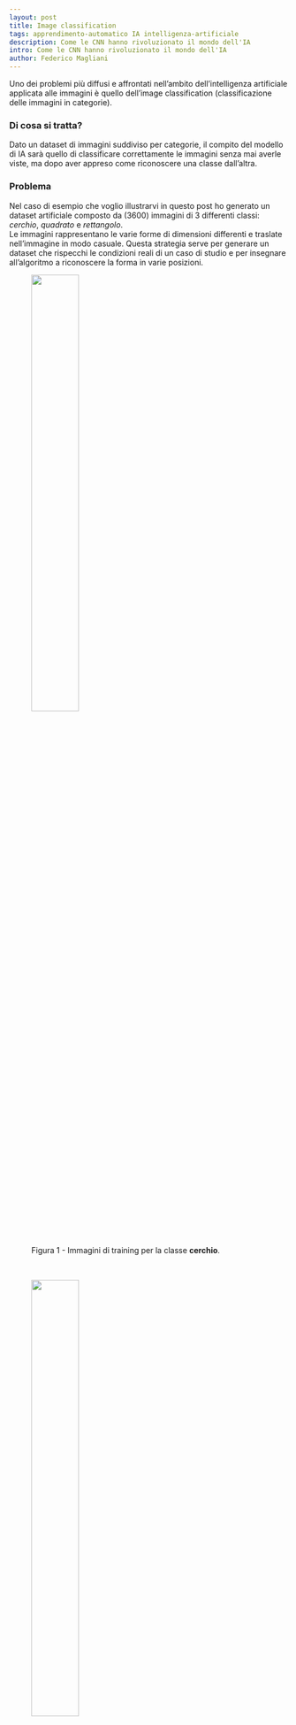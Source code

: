 ```yaml
---
layout: post
title: Image classification
tags: apprendimento-automatico IA intelligenza-artificiale
description: Come le CNN hanno rivoluzionato il mondo dell'IA
intro: Come le CNN hanno rivoluzionato il mondo dell'IA
author: Federico Magliani
---
```


<script async src="https://www.googletagmanager.com/gtag/js?id=G-DKE7V23TS7"></script>
<script>
  window.dataLayer = window.dataLayer || [];
  function gtag(){dataLayer.push(arguments);}
  gtag('js', new Date());

  gtag('config', 'G-DKE7V23TS7');
</script>

Uno dei problemi più diffusi e affrontati nell’ambito dell’intelligenza artificiale applicata alle immagini è quello dell’image classification (classificazione delle immagini in categorie).

### Di cosa si tratta?
Dato un dataset di immagini suddiviso per categorie, il compito del modello di IA sarà quello di classificare correttamente le immagini senza mai averle viste, ma dopo aver appreso come riconoscere una classe dall’altra.

### Problema

Nel caso di esempio che voglio illustrarvi in questo post ho generato un dataset artificiale composto da (3600) immagini di 3 differenti classi: *cerchio*, *quadrato* e *rettangolo*.
<br>Le immagini rappresentano le varie forme di dimensioni differenti e traslate nell’immagine in modo casuale. Questa strategia serve per generare un dataset che rispecchi le condizioni reali di un caso di studio e per insegnare all’algoritmo a riconoscere la forma in varie posizioni.

<figure>
<img src='http://fmaglia.github.io/assets/images/train_circle.gif' style="width:45%">
  <figcaption>Figura 1 - Immagini di training per la classe <b>cerchio</b>.</figcaption>
</figure>
<br>
<figure>
<img src='http://fmaglia.github.io/assets/images/train_rectangle.gif' style="width:45%">
  <figcaption>Figura 2 - Immagini di training per la classe <b>rettangolo</b>. </figcaption>
</figure>
<br>
<figure>
<img src='http://fmaglia.github.io/assets/images/train_square.gif' style="width:45%">
  <figcaption>Figura 3 - Immagini di training per la classe <b>quadrato</b>. </figcaption>
</figure>

Il dataset è stato suddiviso in train set (3000 immagini - 80%) e test set (600 immagini - 20%). È sempre importante che il modello di machine learning abbia dati a disposizione su cui allenarsi. 
La maggior parte degli insuccessi in campo IA sono dovuti alla mancanza di dati. Spesso quindi IA e big data sono correlati, perché solo con tanti dati certi tipi di problemi riescono ad essere affrontati e risolti in maniera efficace. 
<br>
Ci sarebbe poi da discutere sul tipo di dati disponibili e sulla loro qualità. 
La qualità dei dati è importante per rendere più robusto il modello di intelligenza artificiale. È importante sapere che etichettare i dati richiede un lavoro accurato che aiuta ad incrementare la qualità dei dati ottenuti. Esiste, ad esempio, un servizio fornito da Amazon che permette di subappaltare l’attività di etichettatura dei dati ad un costo risibile per singola immagine.

### CNN

Le reti neurali convoluzionali sono un’estensione delle reti neurali artificiali, in cui viene introdotto l’elemento convoluzione. Questo elemento è molto utile nell’ambito della visione artificiale. Permette, se utilizzato correttamente, di insegnare alla rete a riconoscere elementi nelle immagini (partendo da pochi pixel a pattern sempre più evoluti). 
<br>
I neuroni sono inizialmente inizializzati con valori randomici, poi nel corso dell’allenamento del modello variano per adattarsi ai dati dei training.

<figure>
<img src='http://fmaglia.github.io/assets/images/CNN.png' style="width:45%">
  <figcaption>Figura 4 - CNN utilizzata per la risoluzione del problema. </figcaption>
</figure>


### Come progettare la rete (i vari livelli) e il numero di neuroni?

In questo caso, la rete prevede due livelli in cui viene applicata la convoluzione; dopo la prima convoluzione viene applicato il max-pooling per ridurre la feature maps estratta dopo l’applicazione del primo filtro. Gli ultimi livelli sono fully-connected e sono reti neurali artificiali (introdotte nel post precedente). Nell’ultimo livello l’uscita è rappresentata da 4 neuroni. 
<br>
<br>
#### Nota bene:
è stato introdotto il dropout (probability=0.1) negli ultimi livelli della rete neurale.
<br>
Per implementare la CNN ho utilizzato la libreria PyTorch.
<br>
La loss utilizzata è la cross entropy. L’andamento delle training e validation loss è riportato nel grafico seguente.
<figure>
<img src='http://fmaglia.github.io/assets/images/losses.png' style="width:45%">
  <figcaption>Figura 5 - Sull'asse delle ascisse sono riportate le epoche, mentre sulle asse delle ordinate sono riportati i valori della loss. </figcaption>
</figure>
<br>
Dopo 6 epoche si può notare che la rete ha già imparato a discriminare e classificare le immagini. Successivamente la loss tende a salire quindi significa che la rete non sta continuando ad apprendere, anzi tende a dimenticare.

### Risultati

<figure>
<img src='http://fmaglia.github.io/assets/images/test_accuracy.png' style="width:60%">
  <figcaption>Figura 6 - Sull'asse delle ascisse sono riportate le epoche, mentre sulle asse delle ordinate è riportata l'accuratezza di classificazione. </figcaption>
</figure>
 <br>
Ecco il grafico dell’accuracy. Come si può notare l’accuratezza del modello è di circa *94%*, cioè vuol dire che in oltre 9 casi su 10 la rete riesce a distinguere un’immagine di un cerchio rispetto ad immagini contenenti quadrati o rettangoli.
Verso la sesta epoca si raggiunge un picco, che è in linea con l’andamento delle loss del grafico precedente.


[Homepage](../../../index)
 
<div style='border:1px solid white'>
  <table><tr><td style='width:30%'><img src='http://magliani.altervista.org/images/office_round.png' style='width:35%'> 
    <br><b>Federico Magliani</b>
  <td>Sono appassionato di Intelligenza Artificiale e nel 2020 ho ricevuto il Ph.D. in Visione Artificiale presso l'Università degli Studi di Parma.
  <br>Se vuoi ricevere maggiori informazioni sull'articolo o sui progetti che sto svolgendo visita il mio <a href='http://magliani.altervista.org' target='_blank'>sito web</a>.
    
<a href="https://www.iubenda.com/privacy-policy/15191098" class="iubenda-white iubenda-noiframe iubenda-embed iubenda-noiframe " title="Privacy Policy ">Privacy Policy</a><script type="text/javascript">(function (w,d) {var loader = function () {var s = d.createElement("script"), tag = d.getElementsByTagName("script")[0]; s.src="https://cdn.iubenda.com/iubenda.js"; tag.parentNode.insertBefore(s,tag);}; if(w.addEventListener){w.addEventListener("load", loader, false);}else if(w.attachEvent){w.attachEvent("onload", loader);}else{w.onload = loader;}})(window, document);</script>
